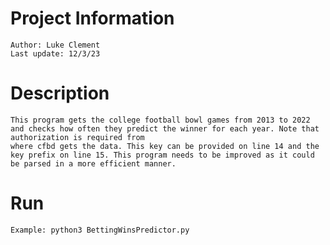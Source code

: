 # Project Information 
    Author: Luke Clement
    Last update: 12/3/23

# Description
    This program gets the college football bowl games from 2013 to 2022 and checks how often they predict the winner for each year. Note that authorization is required from 
    where cfbd gets the data. This key can be provided on line 14 and the key prefix on line 15. This program needs to be improved as it could be parsed in a more efficient manner.

# Run
    Example: python3 BettingWinsPredictor.py